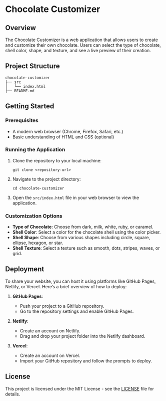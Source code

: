 # Chocolate Customizer

## Overview
The Chocolate Customizer is a web application that allows users to create and customize their own chocolate. Users can select the type of chocolate, shell color, shape, and texture, and see a live preview of their creation.

## Project Structure
```
chocolate-customizer
├── src
│   └── index.html
├── README.md
```

## Getting Started

### Prerequisites
- A modern web browser (Chrome, Firefox, Safari, etc.)
- Basic understanding of HTML and CSS (optional)

### Running the Application
1. Clone the repository to your local machine:
   ```
   git clone <repository-url>
   ```
2. Navigate to the project directory:
   ```
   cd chocolate-customizer
   ```
3. Open the `src/index.html` file in your web browser to view the application.

### Customization Options
- **Type of Chocolate**: Choose from dark, milk, white, ruby, or caramel.
- **Shell Color**: Select a color for the chocolate shell using the color picker.
- **Shell Shape**: Choose from various shapes including circle, square, ellipse, hexagon, or star.
- **Shell Texture**: Select a texture such as smooth, dots, stripes, waves, or grid.

## Deployment
To share your website, you can host it using platforms like GitHub Pages, Netlify, or Vercel. Here’s a brief overview of how to deploy:

1. **GitHub Pages**:
   - Push your project to a GitHub repository.
   - Go to the repository settings and enable GitHub Pages.

2. **Netlify**:
   - Create an account on Netlify.
   - Drag and drop your project folder into the Netlify dashboard.

3. **Vercel**:
   - Create an account on Vercel.
   - Import your GitHub repository and follow the prompts to deploy.

## License
This project is licensed under the MIT License - see the [LICENSE](LICENSE) file for details.
